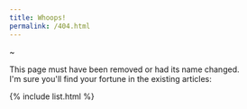 ```yaml
---
title: Whoops!
permalink: /404.html
---
```


~

This page must have been removed or had its name changed.<br/> 
I'm sure you'll find your fortune in the existing articles:

{% include list.html %}
